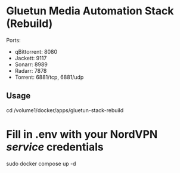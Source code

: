 # Gluetun Media Automation Stack (Rebuild)

Ports:
- qBittorrent: 8080
- Jackett: 9117
- Sonarr: 8989
- Radarr: 7878
- Torrent: 6881/tcp, 6881/udp

## Usage
cd /volume1/docker/apps/gluetun-stack-rebuild
# Fill in .env with your NordVPN *service* credentials
sudo docker compose up -d
